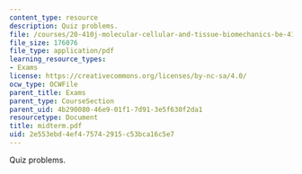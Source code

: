 ```yaml
---
content_type: resource
description: Quiz problems.
file: /courses/20-410j-molecular-cellular-and-tissue-biomechanics-be-410j-spring-2003/2e553ebd4ef475742915c53bca16c5e7_midterm.pdf
file_size: 176076
file_type: application/pdf
learning_resource_types:
- Exams
license: https://creativecommons.org/licenses/by-nc-sa/4.0/
ocw_type: OCWFile
parent_title: Exams
parent_type: CourseSection
parent_uid: 4b290080-46e9-01f1-7d91-3e5f630f2da1
resourcetype: Document
title: midterm.pdf
uid: 2e553ebd-4ef4-7574-2915-c53bca16c5e7
---
```

Quiz problems.
